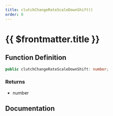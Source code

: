 ```yaml
---
title: clutchChangeRateScaleDownShift()
order: 0
---
```


# {{ $frontmatter.title }}

## Function Definition

```ts
public clutchChangeRateScaleDownShift: number;
```

### Returns

* number

## Documentation

<!--@include: ./parts/clutchChangeRateScaleDownShift.md-->
